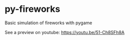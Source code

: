 # py-fireworks
 Basic simulation of fireworks with pygame

See a preview on youtube: 
 https://youtu.be/51-Ch8SFh8A
